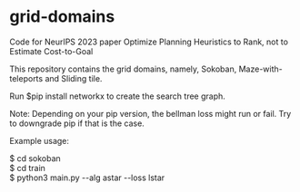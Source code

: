 # grid-domains
Code for NeurIPS 2023 paper Optimize Planning Heuristics to Rank, not to Estimate Cost-to-Goal

This repository contains the grid domains, namely, Sokoban, Maze-with-teleports and Sliding tile. 

Run $pip install networkx to create the search tree graph.

Note: Depending on your pip version, the bellman loss might run or fail. Try to downgrade pip if that is the case.

Example usage:

$ cd sokoban\
$ cd train\
$ python3 main.py --alg astar --loss lstar
